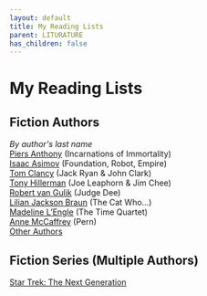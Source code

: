 ```yaml
---
layout: default
title: My Reading Lists
parent: LITURATURE
has_children: false
---
```

# My Reading Lists

## Fiction Authors
*By author's last name*  
[Piers Anthony](reading_lists/piers_anthony) (Incarnations of Immortality)  
[Isaac Asimov](reading_lists/isaac_asimov) (Foundation, Robot, Empire)  
[Tom Clancy](reading_lists/tom_clancy) (Jack Ryan & John Clark)  
[Tony Hillerman](reading_lists/tony_hillerman) (Joe Leaphorn & Jim Chee)  
[Robert van Gulik](reading_lists/robert_van_gulik) (Judge Dee)  
[Lilian Jackson Braun](reading_lists/lilian_jackson_braun) (The Cat Who…)  
[Madeline L’Engle](reading_lists/madeline_lengle) (The Time Quartet)  
[Anne McCaffrey](reading_lists/anne_mccaffrey) (Pern)    
[Other Authors](reading_lists/other_authors)

## Fiction Series (Multiple Authors)
[Star Trek: The Next Generation](reading_lists/sttng)  